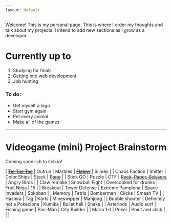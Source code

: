 ```yaml
---
layout: default
---
```


Welcome! This is my personal page. This is where I order my thoughts and talk about my projects. I intend to add new sections as I grow as a developer.

# Currently up to

1. Studying for finals
1. Getting into web development
1. Job hunting


### To do:
* Get myself a logo
* Start gym again
* Pet every animal
* Make all of the games

* * *

# Videogame (mini) Project Brainstorm
Coming soon-ish to itch.io!

| [~~Tic Tac Toe~~](https://natvalentine.itch.io/tic-tac-toe)  | Outrun | Marbles | [~~Flappy~~](https://natvalentine.itch.io/flappy-worm) | Slimes |
| Chaos Faction | Shitter | Color Ships | Stack | [~~Pong~~](https://natvalentine.itch.io/pong) |
| Stick GO | Puzzle | CTF | [~~Rock, Paper, Scissors~~](https://natvalentine.itch.io/rock-paper-scissors) | Angry Birds |
| Claw remake | Snowball Fight | Overcooked for drunks | Fruit Ninja | 15 |
| Breakout | Tower Defense | Extreme Pamplona | Space Invaders | Sokoban |
| Memory | Tetris | Bomberman | Clicks | Smash TV |
| Hashira | Tag | Karts | Mineswipper | Mahjong |
| Bubble shooter | Definitely not a Pokeclone | Kumika | Bullet hell | Snake |
| Asteriods | Audio surf | Fishing game | Pac-Man | City Builder |
| Mario 1-1 | Poker | Point and click |  |  |
